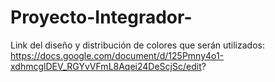 # Proyecto-Integrador-

Link del diseño y distribución de colores que serán utilizados: 
https://docs.google.com/document/d/125Pmny4o1-xdhmcglDEV_RGYvVFmL8Aqei24DeScjSc/edit?
